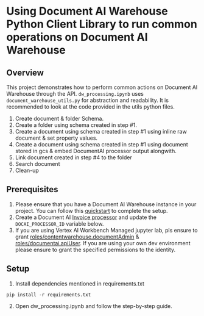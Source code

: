 # Using Document AI Warehouse Python Client Library to run common operations on Document AI Warehouse

## Overview

This project demonstrates how to perform common actions on Document AI Warehouse through the API. `dw_processing.ipynb` uses `document_warehouse_utils.py` for abstraction and readability. 
It is recommended to look at the code provided in the utils python files.

1. Create document & folder Schema. 
2. Create a folder using schema created in step #1.
3. Create a document using schema created in step #1 using inline raw document & set property values.
4. Create a document using schema created in step #1 using document stored in gcs & embed DocumentAI processor output alongwith.
5. Link document created in step #4 to the folder
6. Search document
7. Clean-up

## Prerequisites

1. Please ensure that you have a Document AI Warehouse instance in your project. You can follow this [quickstart](https://cloud.google.com/document-warehouse/docs/quickstart) to complete the setup.
2. Create a Document AI [Invoice processor](https://cloud.google.com/document-ai/docs/processors-list#processor_invoice-processor) and update the `DOCAI_PROCESSOR_ID` variable below.
3. If you are using Vertex AI Workbench Managed jupyter lab, pls ensure to grant [roles/contentwarehouse.documentAdmin](https://cloud.google.com/document-warehouse/docs/manage-access-control) & [roles/documentai.apiUser](https://cloud.google.com/document-ai/docs/access-control/iam-roles). If you are using your own dev environment please ensure to grant the specified permissions to the identity.

## Setup

1. Install dependencies mentioned in requirements.txt
```commandline
pip install -r requirements.txt
```
2. Open dw_processing.ipynb and follow the step-by-step guide.

